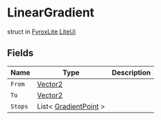 # LinearGradient
struct in [FyroxLite](../README.md).[LiteUi](README.md)
## Fields
| Name | Type | Description |
|---|---|---|
| `From` | [Vector2](../LiteMath/Vector2.md) |  |
| `To` | [Vector2](../LiteMath/Vector2.md) |  |
| `Stops` | List< [GradientPoint](../LiteUi/GradientPoint.md) > |  |

